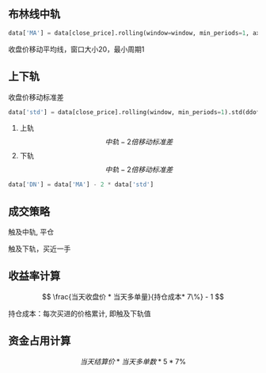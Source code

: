 

## 布林线中轨
```python
data['MA'] = data[close_price].rolling(window=window, min_periods=1, axis=0).mean()
```
收盘价移动平均线，窗口大小20，最小周期1
## 上下轨
收盘价移动标准差
```python
data['std'] = data[close_price].rolling(window, min_periods=1).std(ddof=0)
```
1. 上轨
$$
    中轨 - 2倍移动标准差
$$
3. 下轨
$$
    中轨 - 2倍移动标准差
$$
```python
data['DN'] = data['MA'] - 2 * data['std']
```
## 成交策略

触及中轨, 平仓

触及下轨，买近一手

## 收益率计算

$$
\frac{当天收盘价 * 当天多单量}{持仓成本* 7\%} - 1
$$

持仓成本：每次买进的价格累计, 即触及下轨值


## 资金占用计算

$$
当天结算价 * 当天多单数 * 5 * 7\%
$$

